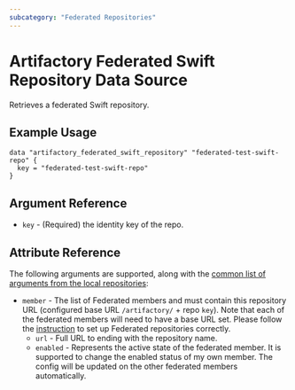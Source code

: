```yaml
---
subcategory: "Federated Repositories"
---
```

# Artifactory Federated Swift Repository Data Source

Retrieves a federated Swift repository.

## Example Usage

```hcl
data "artifactory_federated_swift_repository" "federated-test-swift-repo" {
  key = "federated-test-swift-repo"
}
```

## Argument Reference

* `key` - (Required) the identity key of the repo.

## Attribute Reference
The following arguments are supported, along with the [common list of arguments from the local repositories](local.md):

* `member` - The list of Federated members and must contain this repository URL (configured base URL
  `/artifactory/` + repo `key`). Note that each of the federated members will need to have a base URL set.
  Please follow the [instruction](https://www.jfrog.com/confluence/display/JFROG/Working+with+Federated+Repositories#WorkingwithFederatedRepositories-SettingUpaFederatedRepository)
  to set up Federated repositories correctly.
  * `url` - Full URL to ending with the repository name.
  * `enabled` - Represents the active state of the federated member. It is supported to change the enabled
    status of my own member. The config will be updated on the other federated members automatically.
